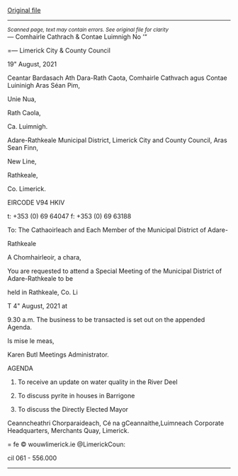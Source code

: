 [Original file](https://www.limerick.ie/sites/default/files/media/documents/2021-08/00-agenda-24th-august-2021.pdf)

---
*<small>Scanned page, text may contain errors. See original file for clarity</small>*  
_—_ Comhairle Cathrach
& Contae Luimnigh
No ‘“

=— Limerick City
& County Council

19" August, 2021

Ceantar Bardasach Ath Dara-Rath Caota,
Comhairle Cathvach agus Contae Luininigh
Aras Séan Pim,

Unie Nua,

Rath Caola,

Ca. Luimnigh.

Adare-Rathkeale Municipal District,
Limerick City and County Council,
Aras Sean Finn,

New Line,

Rathkeale,

Co. Limerick.

EIRCODE V94 HKIV

t: +353 (0) 69 64047
f: +353 (0) 69 63188

To: The Cathaoirleach and Each Member of the Municipal District of Adare-

Rathkeale

A Chomhairleoir, a chara,

You are requested to attend a Special Meeting of the Municipal District of Adare-Rathkeale to be

held in Rathkeale, Co. Li

T 4" August, 2021 at

9.30 a.m. The business to be transacted is set out on the appended Agenda.

Is mise le meas,

Karen Butl
Meetings Administrator.

AGENDA

1. To receive an update on water quality in the River Deel

2. To discuss pyrite in houses in Barrigone

3. To discuss the Directly Elected Mayor

Ceanncheathri Chorparaideach, Cé na gCeannaithe,Luimneach
Corporate Headquarters, Merchants Quay, Limerick.

= fe
© wouwlimerick.ie
@LimerickCoun:

cil
061 - 556.000


---
